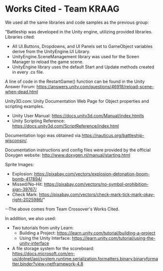 # Works Cited - Team KRAAG

We used all the same libraries and code samples as the previous group:

"Battleship was developed in the Unity engine, utilizing provided libraries.
Libraries cited:
- All UI.Buttons, Dropdowns, and UI Panels set to GameObject variables derive from the UnityEngine.UI Library.
- UnityEngine.SceneManagement library was used for the Sceen Manager to reload the game scene.
- UnityEngine library uses the default Start and Update methods created in every .cs file.

A line of code in the RestartGame() function can be found in the Unity Answer Forum: https://answers.unity.com/questions/46918/reload-scene-when-dead.html 
 
Unity3D.com: Unity Documentation Web Page for Object properties and scripting examples.
- Unity User Manual: https://docs.unity3d.com/Manual/index.htmlls
- Unity Scripting Reference: https://docs.unity3d.com/ScriptReference/index.html

Documentation logo was obtained via https://nauticus.org/battleship-wisconsin/. 

Documentation instructions and config files were provided by the official Doxygen website:  http://www.doxygen.nl/manual/starting.html

Sprite Images:  
- Explosion: https://pixabay.com/vectors/explosion-detonation-boom-bomb-417894/  
- Missed/No-Hit: https://pixabay.com/vectors/no-symbol-prohibition-sign-39767/  
- Check Mark: https://pixabay.com/vectors/check-mark-tick-mark-okay-right-2025986/"

--The above comes from Team Crossover's Works Cited.

In addition, we also used:

- Two tutorials from unity Learn:
    - Building a Project: https://learn.unity.com/tutorial/building-a-project
    - Using the Unity Interface: https://learn.unity.com/tutorial/using-the-unity-interface
- A file storage system for the scoreboard: https://docs.microsoft.com/en-us/dotnet/api/system.runtime.serialization.formatters.binary.binaryformatter.binder?view=netframework-4.8
